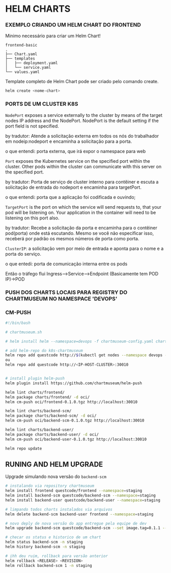 # HELM CHARTS

### EXEMPLO CRIANDO UM HELM CHART DO FRONTEND

Minimo necessário para criar um Helm Chart!

    frontend-basic
    .
    ├── Chart.yaml
    ├── templates
    │   ├── deployment.yaml
    │   └── service.yaml
    └── values.yaml

Template completo de Helm Chart pode ser criado pelo comando create.

```bash
helm create <nome-chart>
```



### PORTS DE UM CLUSTER K8S

`NodePort` exposes a service externally to the cluster by means of the target nodes IP address and the NodePort. NodePort is the default setting if the port field is not specified.

by tradutor: 
Atende a solicitação externa em todos os nós do trabalhador em nodeip:nodeport e encaminha a solicitação para a porta.

o que entendi: porta externa, que irá expor o namespace para web


`Port` exposes the Kubernetes service on the specified port within the cluster. Other pods within the cluster can communicate with this server on the specified port.

by tradutor: 
Porta de serviço de cluster interno para contêiner e escuta a solicitação de entrada do nodeport e encaminha para targetPort.

o que entendi: porta que a aplicação foi codificada e ouvindo;


`TargetPort` is the port on which the service will send requests to, that your pod will be listening on. Your application in the container will need to be listening on this port also.

by tradutor: 
Recebe a solicitação da porta e encaminha para o contêiner pod(porta) onde está escutando. Mesmo se você não especificar isso, receberá por padrão os mesmos números de porta como porta.


`ClusterIP`: a solicitação vem por meio de entrada e aponta para o nome e a porta do serviço.

o que entedi: porta de comunicação interna entre os pods


Então o tráfego flui Ingress-->Service-->Endpoint (Basicamente tem POD IP)->POD


### PUSH DOS CHARTS LOCAIS PARA REGISTRY DO CHARTMUSEUM NO NAMESPACE 'DEVOPS'

### CM-PUSH

```sh
#!/bin/bash

# chartmuseum.sh

# helm install helm --namespace=devops -f chartmuseum-config.yaml chartmuseum/chartmuseum

# add helm-repo do k8s-chartmuseum
helm repo add questcode http://$(kubectl get nodes --namespace devops -o jsonpath="{.items[0].status.addresses[0].address}"):30010
ou
helm repo add questcode http://<IP-HOST-CLUSTER>:30010


# install plugin helm-push
helm plugin install https://github.com/chartmuseum/helm-push

helm lint charts/frontend/
helm package charts/frontend/ -d oci/
helm cm-push oci/frontend-0.1.0.tgz http://localhost:30010

helm lint charts/backend-scm/
helm package charts/backend-scm/ -d oci/
helm cm-push oci/backend-scm-0.1.0.tgz http://localhost:30010

helm lint charts/backend-user/
helm package charts/backend-user/ -d oci/
helm cm-push oci/backend-user-0.1.0.tgz http://localhost:30010

helm repo update
```


## RUNING AND HELM UPGRADE

Upgrade simulando nova versão do ```backend-scm```

```sh
# instalando via repository chartmuseum
helm install frontend questcode/frontend --namespace=staging
helm install backend-scm questcode/backend-scm --namespace=staging
helm install backend-user questcode/backend-user --namespace=staging

# limpando todos charts instalados via arquivos
helm delete backend-scm backend-user frontend --namespace=staging

# novo deply de nova versão do app entregue pela equipe de dev
helm upgrade backend-scm questcode/backend-scm --set image.tag=0.1.1 --namespace=staging

# checar os status e historico de um chart
helm status backend-scm -n staging
helm history backend-scm -n staging

# ihh deu ruim, rollback para versão anterior
helm rollback <RELEASE> <REVISION>
helm rollback backend-scm 1 -n staging
```
